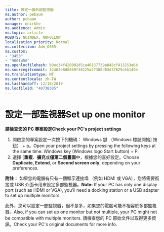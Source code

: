 ```yaml
---
title: 設定一個外部監視器
ms.author: pebaum
author: pebaum
manager: mnirkhe
ms.audience: Admin
ms.topic: article
ROBOTS: NOINDEX, NOFOLLOW
localization_priority: Normal
ms.collection: Adm_O365
ms.custom:
- "3453"
- "9001450"
ms.openlocfilehash: b9ec34f420092d5ca46137739a848cf413253a6b
ms.sourcegitcommit: 42463e8d8869f36225a27388d83d37629c6b149e
ms.translationtype: MT
ms.contentlocale: zh-TW
ms.lasthandoff: 12/18/2019
ms.locfileid: "40738385"
---
```

# <a name="set-up-one-monitor"></a><span data-ttu-id="ed808-102">設定一部監視器</span><span class="sxs-lookup"><span data-stu-id="ed808-102">Set up one monitor</span></span>

<span data-ttu-id="ed808-103">**請檢查您的 PC 專案設定**</span><span class="sxs-lookup"><span data-stu-id="ed808-103">**Check your PC's project settings**</span></span>

1. <span data-ttu-id="ed808-104">開啟您的專案設定一次按下列機碼： Windows 鍵 （Windows 標誌開始] 按鈕） + p。</span><span class="sxs-lookup"><span data-stu-id="ed808-104">Open your project settings by pressing the following keys at the same time: Windows key (Windows logo Start button) + P.</span></span>
2. <span data-ttu-id="ed808-105">選擇 [**重複**、**擴充**或**僅第二個畫面**中，根據您的喜好設定。</span><span class="sxs-lookup"><span data-stu-id="ed808-105">Choose **Duplicate**, **Extend**, or **Second screen only**, depending on your preferences.</span></span>

<span data-ttu-id="ed808-106">**附註：** 如果您的電腦有只有一個顯示連接埠 （例如 HDMI 或 VGA），您將需要銜接或 USB 介面卡用來設定多部監視器。</span><span class="sxs-lookup"><span data-stu-id="ed808-106">**Note:** If your PC has only one display port (such as HDMI or VGA), you'll need a docking station or a USB adapter to set up multiple monitors.</span></span>

<span data-ttu-id="ed808-107">此外，您可以設定一部監視器，但不是多，如果您的電腦可能不相容於多部監視器。</span><span class="sxs-lookup"><span data-stu-id="ed808-107">Also, if you can set up one monitor but not multiple, your PC might not be compatible with multiple monitors.</span></span> <span data-ttu-id="ed808-108">請檢查您的 PC 原始文件以取得更多資訊。</span><span class="sxs-lookup"><span data-stu-id="ed808-108">Check your PC's original documents for more info.</span></span>